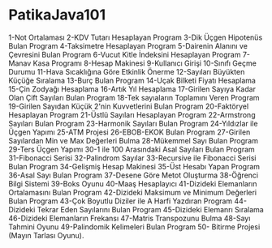 # PatikaJava101
1-Not Ortalaması
2-KDV Tutarı Hesaplayan Program
3-Dik Üçgen Hipotenüs Bulan Program
4-Taksimetre Hesaplayan Program
5-Dairenin Alanını ve Çevresini Bulan Program
6-Vucut Kitle İndeksini Hesaplayan Program
7-Manav Kasa Programı
8-Hesap Makinesi
9-Kullanıcı Girişi
10-Sınıfı Geçme Durumu
11-Hava Sıcaklığına Göre Etkinlik Önerme
12-Sayıları Büyükten Küçüğe Sıralama
13-Burç Bulan Program
14-Uçak Bilketi Fiyatı Hesaplama
15-Çin Zodyağı Hesaplama
16-Artık Yıl Hesaplama
17-Girilen Sayıya Kadar Olan Çift Sayıları Bulan Program
18-Tek sayıaların Toplamını Veren Program
19-Girilen Sayıdan Küçük 2'nin Kuvvetlerini Bulan Program
20-Faktöryel Hesaplayan Program
21-Üstlü Sayıları Hesaplayan Program
22-Armstrong Sayıları Bulan Program
23-Harmonik Sayıları Bulan Program
24-Yıldızlar ile Üçgen Yapımı
25-ATM Projesi
26-EBOB-EKOK Bulan Program
27-Girilen Sayılardan Min ve Max Değerleri Bulma
28-Mükemmel Sayı Bulan Program
29-Ters Üçgen Yapımı
30-1 ile 100 Arasındaki Asal Sayıları Bulan Program
31-Fibonacci Serisi
32-Palindrom Sayılar
33-Recursive ile Fibonacci Serisi Bulan Program
34-Gelişmiş Hesap Makinesi
35-Üst Hesabı Yapan Program
36-Asal Sayı Bulan Program
37-Desene Göre Metot Oluşturma
38-Öğrenci Bilgi Sistemi
39-Boks Oyunu
40-Maaş Hesaplayıcı
41-Dizideki Elemanların Ortalamasını Bulan Program
42-Dizideki Maksimum ve Minimum Değerleri Bulan Program
43-Çok Boyutlu Diziler ile A Harfi Yazdıran Program
44-Dizideki Tekrar Eden Sayılarını Bulan Program
45-Dizideki Elemanrı Sıralama
46-Dizideki Elemanların Frekansı
47-Matris Transpozunu Bulma
48-Sayı Tahmini Oyunu
49-Palindomik Kelimeleri Bulan Program
50- Bitirme Projesi (Mayın Tarlası Oyunu).




